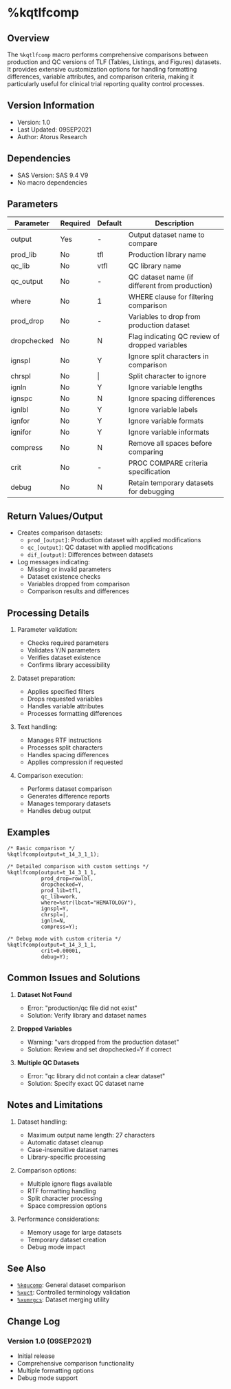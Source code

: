 # %kqtlfcomp

## Overview
The `%kqtlfcomp` macro performs comprehensive comparisons between production and QC versions of TLF (Tables, Listings, and Figures) datasets. It provides extensive customization options for handling formatting differences, variable attributes, and comparison criteria, making it particularly useful for clinical trial reporting quality control processes.

## Version Information
- Version: 1.0
- Last Updated: 09SEP2021
- Author: Atorus Research

## Dependencies
- SAS Version: SAS 9.4 V9
- No macro dependencies

## Parameters
| Parameter | Required | Default | Description |
|-----------|----------|---------|-------------|
| output | Yes | - | Output dataset name to compare |
| prod_lib | No | tfl | Production library name |
| qc_lib | No | vtfl | QC library name |
| qc_output | No | - | QC dataset name (if different from production) |
| where | No | 1 | WHERE clause for filtering comparison |
| prod_drop | No | - | Variables to drop from production dataset |
| dropchecked | No | N | Flag indicating QC review of dropped variables |
| ignspl | No | Y | Ignore split characters in comparison |
| chrspl | No | \| | Split character to ignore |
| ignln | No | Y | Ignore variable lengths |
| ignspc | No | N | Ignore spacing differences |
| ignlbl | No | Y | Ignore variable labels |
| ignfor | No | Y | Ignore variable formats |
| ignifor | No | Y | Ignore variable informats |
| compress | No | N | Remove all spaces before comparing |
| crit | No | - | PROC COMPARE criteria specification |
| debug | No | N | Retain temporary datasets for debugging |

## Return Values/Output
- Creates comparison datasets:
  - `prod_[output]`: Production dataset with applied modifications
  - `qc_[output]`: QC dataset with applied modifications
  - `dif_[output]`: Differences between datasets
- Log messages indicating:
  - Missing or invalid parameters
  - Dataset existence checks
  - Variables dropped from comparison
  - Comparison results and differences

## Processing Details
1. Parameter validation:
   - Checks required parameters
   - Validates Y/N parameters
   - Verifies dataset existence
   - Confirms library accessibility

2. Dataset preparation:
   - Applies specified filters
   - Drops requested variables
   - Handles variable attributes
   - Processes formatting differences

3. Text handling:
   - Manages RTF instructions
   - Processes split characters
   - Handles spacing differences
   - Applies compression if requested

4. Comparison execution:
   - Performs dataset comparison
   - Generates difference reports
   - Manages temporary datasets
   - Handles debug output

## Examples
```sas
/* Basic comparison */
%kqtlfcomp(output=t_14_3_1_1);

/* Detailed comparison with custom settings */
%kqtlfcomp(output=t_14_3_1_1,
           prod_drop=rowlbl,
           dropchecked=Y,
           prod_lib=tfl,
           qc_lib=work,
           where=%str(lbcat="HEMATOLOGY"),
           ignspl=Y,
           chrspl=|,
           ignln=N,
           compress=Y);

/* Debug mode with custom criteria */
%kqtlfcomp(output=t_14_3_1_1,
           crit=0.00001,
           debug=Y);
```

## Common Issues and Solutions
1. **Dataset Not Found**
   - Error: "production/qc file did not exist"
   - Solution: Verify library and dataset names

2. **Dropped Variables**
   - Warning: "vars dropped from the production dataset"
   - Solution: Review and set dropchecked=Y if correct

3. **Multiple QC Datasets**
   - Error: "qc library did not contain a clear dataset"
   - Solution: Specify exact QC dataset name

## Notes and Limitations
1. Dataset handling:
   - Maximum output name length: 27 characters
   - Automatic dataset cleanup
   - Case-insensitive dataset names
   - Library-specific processing

2. Comparison options:
   - Multiple ignore flags available
   - RTF formatting handling
   - Split character processing
   - Space compression options

3. Performance considerations:
   - Memory usage for large datasets
   - Temporary dataset creation
   - Debug mode impact

## See Also
- [`%kqucomp`](/man/study_specific/kqucomp.md): General dataset comparison
- [`%xuct`](/man/global/xuct.md): Controlled terminology validation
- [`%xumrgcs`](/man/global/xumrgcs.md): Dataset merging utility

## Change Log
### Version 1.0 (09SEP2021)
- Initial release
- Comprehensive comparison functionality
- Multiple formatting options
- Debug mode support 
